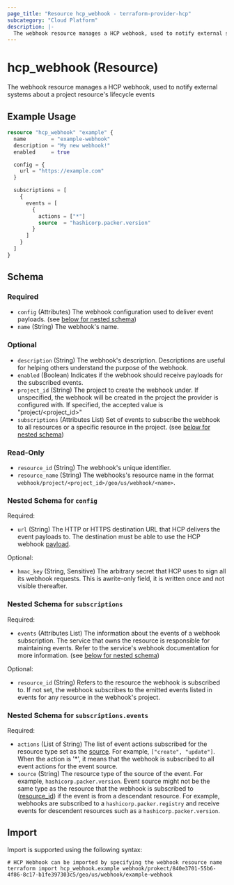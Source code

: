 ```yaml
---
page_title: "Resource hcp_webhook - terraform-provider-hcp"
subcategory: "Cloud Platform"
description: |-
  The webhook resource manages a HCP webhook, used to notify external systems about a project resource's lifecycle events
---
```


# hcp_webhook (Resource)

The webhook resource manages a HCP webhook, used to notify external systems about a project resource's lifecycle events

## Example Usage

```terraform
resource "hcp_webhook" "example" {
  name        = "example-webhook"
  description = "My new webhook!"
  enabled     = true

  config = {
    url = "https://example.com"
  }

  subscriptions = [
    {
      events = [
        {
          actions = ["*"]
          source  = "hashicorp.packer.version"
        }
      ]
    }
  ]
}
```

<!-- schema generated by tfplugindocs -->
## Schema

### Required

- `config` (Attributes) The webhook configuration used to deliver event payloads. (see [below for nested schema](#nestedatt--config))
- `name` (String) The webhook's name.

### Optional

- `description` (String) The webhook's description. Descriptions are useful for helping others understand the purpose of the webhook.
- `enabled` (Boolean) Indicates if the webhook should receive payloads for the subscribed events.
- `project_id` (String) The project to create the webhook under. If unspecified, the webhook will be created in the project the provider is configured with. If specified, the accepted value is "project/<project_id>"
- `subscriptions` (Attributes List) Set of events to subscribe the webhook to all resources or a specific resource in the project. (see [below for nested schema](#nestedatt--subscriptions))

### Read-Only

- `resource_id` (String) The webhook's unique identifier.
- `resource_name` (String) The webhooks's resource name in the format `webhook/project/<project_id>/geo/us/webhook/<name>`.

<a id="nestedatt--config"></a>
### Nested Schema for `config`

Required:

- `url` (String) The HTTP or HTTPS destination URL that HCP delivers the event payloads to. 
The destination must be able to use the HCP webhook 
[payload](https://developer.hashicorp.com/hcp/docs/hcp/admin/projects/webhooks#webhook-payload).

Optional:

- `hmac_key` (String, Sensitive) The arbitrary secret that HCP uses to sign all its webhook requests. This is awrite-only field, it is written once and not visible thereafter.


<a id="nestedatt--subscriptions"></a>
### Nested Schema for `subscriptions`

Required:

- `events` (Attributes List) The information about the events of a webhook subscription. The service that owns the resource is responsible for maintaining events. Refer to the service's webhook documentation for more information. (see [below for nested schema](#nestedatt--subscriptions--events))

Optional:

- `resource_id` (String) Refers to the resource the webhook is subscribed to. If not set, the webhook subscribes to the emitted events listed in events for any resource in the webhook's project.

<a id="nestedatt--subscriptions--events"></a>
### Nested Schema for `subscriptions.events`

Required:

- `actions` (List of String) The list of event actions subscribed for the resource type set as the [source](#source). For example, `["create", "update"]`. When the action is '*', it means that the webhook is subscribed to all event actions for the event source.
- `source` (String) The resource type of the source of the event. For example, `hashicorp.packer.version`. Event source might not be the same type as the resource that the webhook is subscribed to ([resource_id](#resource_id)) if the event is from a descendant resource. For example, webhooks are subscribed to a `hashicorp.packer.registry` and receive events for descendent resources such as a `hashicorp.packer.version`.

## Import

Import is supported using the following syntax:

```shell
# HCP Webhook can be imported by specifying the webhook resource name
terraform import hcp_webhook.example webhook/prokect/840e3701-55b6-4f86-8c17-b1fe397303c5/geo/us/webhook/example-webhook
```
